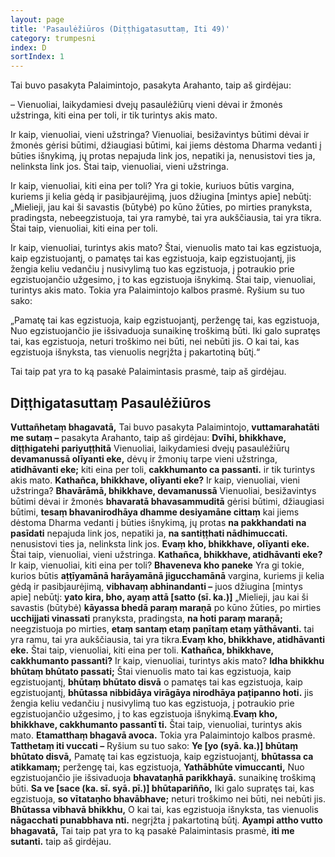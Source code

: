 ```yaml
---
layout: page
title: 'Pasaulėžiūros (Diṭṭhigatasuttaṃ, Iti 49)'
category: trumpesni
index: D
sortIndex: 1
---
```


Tai buvo pasakyta Palaimintojo, pasakyta Arahanto, taip aš girdėjau:

– Vienuoliai, laikydamiesi dvejų pasaulėžiūrų vieni dėvai ir žmonės užstringa, kiti eina per toli, ir tik turintys akis mato.

Ir kaip, vienuoliai, vieni užstringa? Vienuoliai, besižavintys būtimi dėvai ir žmonės gėrisi būtimi, džiaugiasi būtimi, kai jiems dėstoma Dharma vedanti į būties išnykimą, jų protas nepajuda link jos, nepatiki ja, nenusistovi ties ja, nelinksta link jos. Štai taip, vienuoliai, vieni užstringa.

Ir kaip, vienuoliai, kiti eina per toli? Yra gi tokie, kuriuos būtis vargina, kuriems ji kelia gėdą ir pasibjaurėjimą, juos džiugina [mintys apie] nebūtį: „Mielieji, jau kai ši savastis (būtybė) po kūno žūties, po mirties pranyksta, pradingsta, nebeegzistuoja, tai yra ramybė, tai yra aukščiausia, tai yra tikra. Štai taip, vienuoliai, kiti eina per toli.

Ir kaip, vienuoliai, turintys akis mato? Štai, vienuolis mato tai kas egzistuoja, kaip egzistuojantį, o pamatęs tai kas egzistuoja, kaip egzistuojantį, jis žengia keliu vedančiu į nusivylimą tuo kas egzistuoja, į potraukio prie egzistuojančio užgesimo, į to kas egzistuoja išnykimą. Štai taip, vienuoliai, turintys akis mato. Tokia yra Palaimintojo kalbos prasmė. Ryšium su tuo sako:

„Pamatę tai kas egzistuoja, kaip egzistuojantį, peržengę tai, kas egzistuoja,
Nuo egzistuojančio jie išsivaduoja sunaikinę troškimą būti.
Iki galo supratęs tai, kas egzistuoja, neturi troškimo nei būti, nei nebūti jis.
O kai tai, kas egzistuoja išnyksta, tas vienuolis negrįžta į pakartotiną būtį.“

Tai taip pat yra to ką pasakė Palaimintasis prasmė, taip aš girdėjau. 

## Diṭṭhigatasuttaṃ Pasaulėžiūros
**Vuttañhetaṃ bhagavatā,** Tai buvo pasakyta Palaimintojo, **vuttamarahatāti me sutaṃ –** pasakyta Arahanto, taip aš girdėjau:
**Dvīhi, bhikkhave, diṭṭhigatehi pariyuṭṭhitā** Vienuoliai, laikydamiesi dvejų pasaulėžiūrų **devamanussā olīyanti eke,** dėvų ir žmonių tarpe vieni užstringa, **atidhāvanti eke;** kiti  eina per toli, **cakkhumanto ca passanti.** ir tik turintys akis mato.
**Kathañca, bhikkhave, olīyanti eke?** Ir kaip, vienuoliai, vieni užstringa? **Bhavārāmā, bhikkhave, devamanussā** Vienuoliai, besižavintys būtimi dėvai ir žmonės **bhavaratā bhavasammuditā** gėrisi būtimi, džiaugiasi būtimi, **tesaṃ bhavanirodhāya dhamme desiyamāne cittaṃ** kai jiems dėstoma Dharma vedanti į būties išnykimą, jų protas **na pakkhandati na pasīdati** nepajuda link jos, nepatiki ja, **na santiṭṭhati nādhimuccati.** nenusistovi  ties ja, nelinksta link jos. **Evaṃ kho, bhikkhave, olīyanti eke.** Štai taip, vienuoliai, vieni užstringa.
**Kathañca, bhikkhave, atidhāvanti eke?** Ir kaip, vienuoliai, kiti eina per toli? **Bhaveneva kho paneke** Yra gi tokie, kurios būtis **aṭṭīyamānā harāyamānā jigucchamānā** vargina, kuriems ji kelia gėdą ir pasibjaurėjimą, **vibhavaṃ abhinandanti –** juos džiugina [mintys apie] nebūtį: **yato kira, bho, ayaṃ attā [satto (sī. ka.)]** „Mielieji, jau kai ši savastis (būtybė) **kāyassa bhedā paraṃ maraṇā** po kūno žūties, po mirties **ucchijjati vinassati** pranyksta, pradingsta, **na hoti paraṃ maraṇā;** neegzistuoja po mirties, **etaṃ santaṃ etaṃ paṇītaṃ etaṃ yāthāvanti.** tai yra ramu, tai yra aukščiausia, tai yra tikra.**Evaṃ kho, bhikkhave, atidhāvanti eke.** Štai taip, vienuoliai, kiti eina per toli.
**Kathañca, bhikkhave, cakkhumanto passanti?** Ir kaip, vienuoliai, turintys akis mato? **Idha bhikkhu bhūtaṃ bhūtato passati;** Štai vienuolis mato tai kas egzistuoja, kaip egzistuojantį, **bhūtaṃ bhūtato disvā** o pamatęs tai kas egzistuoja, kaip egzistuojantį, **bhūtassa nibbidāya virāgāya nirodhāya paṭipanno hoti.** jis žengia keliu vedančiu į nusivylimą tuo kas egzistuoja, į potraukio prie egzistuojančio užgesimo, į to kas egzistuoja išnykimą.**Evaṃ kho, bhikkhave, cakkhumanto passantī ti.** Štai taip, vienuoliai, turintys akis mato. **Etamatthaṃ bhagavā avoca.** Tokia yra Palaimintojo kalbos prasmė. **Tatthetaṃ iti vuccati –** Ryšium su tuo sako:
**Ye [yo (syā. ka.)] bhūtaṃ bhūtato disvā,** Pamatę tai kas egzistuoja, kaip egzistuojantį, **bhūtassa ca atikkamaṃ;** peržengę tai, kas egzistuoja,
**Yathābhūte vimuccanti,** Nuo egzistuojančio jie išsivaduoja **bhavataṇhā parikkhayā.** sunaikinę troškimą būti.
**Sa ve [sace (ka. sī. syā. pī.)] bhūtapariñño,** Iki galo supratęs tai, kas egzistuoja, **so vītataṇho bhavābhave;** neturi troškimo nei būti, nei nebūti jis.
**Bhūtassa vibhavā bhikkhu,** O kai tai, kas egzistuoja išnyksta, tas vienuolis **nāgacchati punabbhava nti.** negrįžta į pakartotiną būtį.
**Ayampi attho vutto bhagavatā,** Tai taip pat yra to ką pasakė Palaimintasis prasmė, **iti me sutanti.** taip aš girdėjau. 
